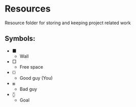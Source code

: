 # Resources
Resource folder for storing and keeping project related work

## Symbols:
* ■
    * Wall
* □
    * Free space
* ⛋
    * Good guy (You)
* ⧆
    * Bad guy
* ⧮
    * Goal
